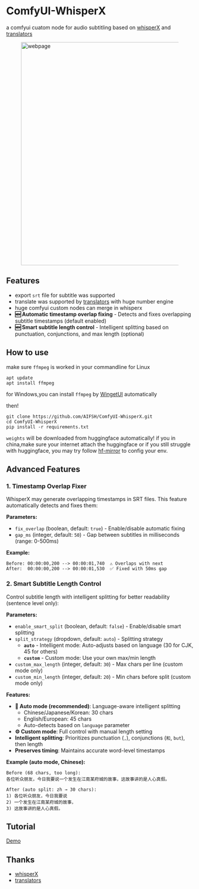 # ComfyUI-WhisperX
a comfyui cuatom node for audio subtitling based on [whisperX](https://github.com/m-bain/whisperX.git) and [translators](https://github.com/UlionTse/translators)
<div>
  <figure>
  <img alt='webpage' src="web.png?raw=true" width="600px"/>
  <figure>
</div>

## Features
- export `srt` file for subtitle was supported
- translate was supported by [translators](https://github.com/UlionTse/translators) with huge number engine
- huge comfyui custom nodes can merge in whisperx
- **🆕 Automatic timestamp overlap fixing** - Detects and fixes overlapping subtitle timestamps (default enabled)
- **🆕 Smart subtitle length control** - Intelligent splitting based on punctuation, conjunctions, and max length (optional)

## How to use
make sure `ffmpeg` is worked in your commandline
for Linux
```
apt update
apt install ffmpeg
```
for Windows,you can install `ffmpeg` by [WingetUI](https://github.com/marticliment/WingetUI) automatically

then!
```
git clone https://github.com/AIFSH/ComfyUI-WhisperX.git
cd ComfyUI-WhisperX
pip install -r requirements.txt
```
`weights` will be downloaded from huggingface automatically! if you in china,make sure your internet attach the huggingface
or if you still struggle with huggingface, you may try follow [hf-mirror](https://hf-mirror.com/) to config your env.

## Advanced Features

### 1. Timestamp Overlap Fixer

WhisperX may generate overlapping timestamps in SRT files. This feature automatically detects and fixes them:

**Parameters:**
- `fix_overlap` (boolean, default: `true`) - Enable/disable automatic fixing
- `gap_ms` (integer, default: `50`) - Gap between subtitles in milliseconds (range: 0-500ms)

**Example:**
```
Before: 00:00:00,200 --> 00:00:01,740  ⚠️ Overlaps with next
After:  00:00:00,200 --> 00:00:01,530  ✅ Fixed with 50ms gap
```

### 2. Smart Subtitle Length Control

Control subtitle length with intelligent splitting for better readability (sentence level only):

**Parameters:**
- `enable_smart_split` (boolean, default: `false`) - Enable/disable smart splitting
- `split_strategy` (dropdown, default: `auto`) - Splitting strategy
  - **`auto`** - Intelligent mode: Auto-adjusts based on language (30 for CJK, 45 for others)
  - **`custom`** - Custom mode: Use your own max/min length
- `custom_max_length` (integer, default: `30`) - Max chars per line (custom mode only)
- `custom_min_length` (integer, default: `20`) - Min chars before split (custom mode only)

**Features:**
- **🤖 Auto mode (recommended)**: Language-aware intelligent splitting
  - Chinese/Japanese/Korean: 30 chars
  - English/European: 45 chars
  - Auto-detects based on `language` parameter
- **⚙️ Custom mode**: Full control with manual length setting
- **Intelligent splitting**: Prioritizes punctuation (`,`), conjunctions (`和`, `but`), then length
- **Preserves timing**: Maintains accurate word-level timestamps

**Example (auto mode, Chinese):**
```
Before (68 chars, too long):
各位听众朋友，今日我要说一个发生在江南某府城的故事，这故事讲的是人心真假。

After (auto split: zh → 30 chars):
1) 各位听众朋友，今日我要说
2) 一个发生在江南某府城的故事，
3) 这故事讲的是人心真假。
```

## Tutorial
[Demo](https://www.bilibili.com/video/BV19i421y7jb/)


## Thanks
- [whisperX](https://github.com/m-bain/whisperX.git)
- [translators](https://github.com/UlionTse/translators)

